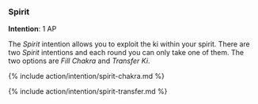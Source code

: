 ### Spirit
**Intention**: 1 AP

The _Spirit_ intention allows you to exploit the ki within your spirit. There are two _Spirit_ intentions and each round you can only take one of them. The two options are _Fill Chakra_ and _Transfer Ki_.

{% include action/intention/spirit-chakra.md %}

{% include action/intention/spirit-transfer.md %}